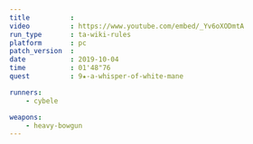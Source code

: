 ```yaml
---
title          :
video          : https://www.youtube.com/embed/_Yv6oXODmtA
run_type       : ta-wiki-rules
platform       : pc
patch_version  :
date           : 2019-10-04
time           : 01'48"76
quest          : 9★-a-whisper-of-white-mane

runners:
    - cybele

weapons:
    - heavy-bowgun
---
```

